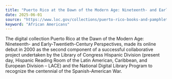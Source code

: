 ```yaml
---
title: "Puerto Rico at the Dawn of the Modern Age: Nineteenth- and Early-Twentieth-Century Perspectives"
date: 2025-06-01
source: "https://www.loc.gov/collections/puerto-rico-books-and-pamphlets/about-this-collection/"
keyword: "African Americans"
---
```


The digital collection Puerto Rico at the Dawn of the Modern Age: Nineteenth- and Early-Twentieth-Century Perspectives, made its online debut in 2000 as the second component of a successful collaborative project undertaken by the Library of Congress Hispanic Division (present day, Hispanic Reading Room of the Latin American, Caribbean, and European Division – LACE) and the National Digital Library Program to recognize the centennial of the Spanish-American War.

